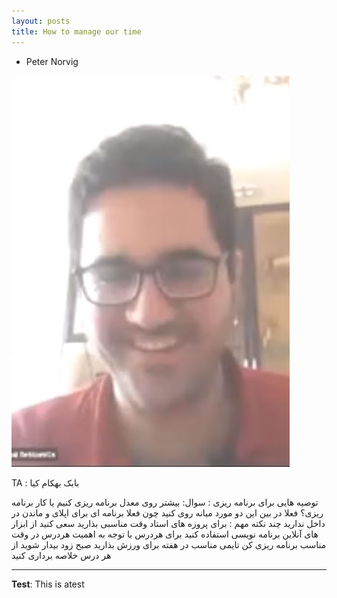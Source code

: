 ```yaml
---
layout: posts
title: How to manage our time
---
```


- Peter Norvig

![alt text](../assets/images/6.JPG "آشنایی با رشته")



TA : بابک بهکام کیا

توصیه هایی برای برنامه ریزی :
سوال: بیشتر روی معدل برنامه ریزی کنیم یا کار برنامه ریزی؟
فعلا در بین این دو مورد میانه روی کنید چون فعلا برنامه ای برای اپلای و ماندن در داخل ندارید
چند نکته مهم :
برای پروزه های استاد وقت مناسبی بذارید
سعی کنید از ابزار های آنلاین برنامه نویسی استفاده کنید
برای هردرس با توجه به اهمیت هردرس در وقت مناسب برنامه ریزی کن
تایمی مناسب در هفته برای ورزش بذارید
صبح زود بیدار شوید
از هر درس خلاصه برداری کنید

---
**Test**: This is atest